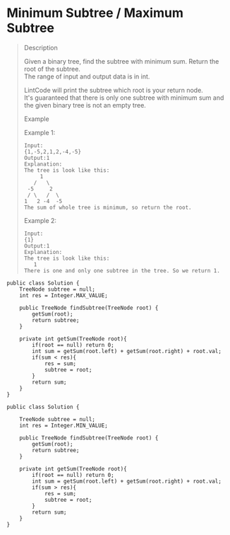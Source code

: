# Minimum Subtree / Maximum Subtree

> Description
>
> Given a binary tree, find the subtree with minimum sum. Return the root of the subtree.\
> The range of input and output data is in int.
>
> LintCode will print the subtree which root is your return node.\
> It's guaranteed that there is only one subtree with minimum sum and the given binary tree is not an empty tree.
>
> Example
>
> Example 1:
>
> ```
> Input:
> {1,-5,2,1,2,-4,-5}
> Output:1
> Explanation:
> The tree is look like this:
>      1
>    /   \
>  -5     2
>  / \   /  \
> 1   2 -4  -5 
> The sum of whole tree is minimum, so return the root.
> ```
>
> Example 2:
>
> ```
> Input:
> {1}
> Output:1
> Explanation:
> The tree is look like this:
>    1
> There is one and only one subtree in the tree. So we return 1.
> ```

```
public class Solution {
    TreeNode subtree = null;
    int res = Integer.MAX_VALUE;

    public TreeNode findSubtree(TreeNode root) {
        getSum(root);
        return subtree;
    }

    private int getSum(TreeNode root){
        if(root == null) return 0;
        int sum = getSum(root.left) + getSum(root.right) + root.val;
        if(sum < res){
            res = sum;
            subtree = root;
        }
        return sum;
    }
}
```

```
public class Solution {

    TreeNode subtree = null;
    int res = Integer.MIN_VALUE;

    public TreeNode findSubtree(TreeNode root) {
        getSum(root);
        return subtree;
    }

    private int getSum(TreeNode root){
        if(root == null) return 0;
        int sum = getSum(root.left) + getSum(root.right) + root.val;
        if(sum > res){
            res = sum;
            subtree = root;
        }
        return sum;
    }
}
```
